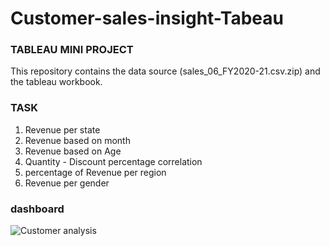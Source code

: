 # Customer-sales-insight-Tabeau
### TABLEAU MINI PROJECT
This repository contains the data source (sales_06_FY2020-21.csv.zip) and the tableau workbook.

### TASK
1. Revenue per state
2. Revenue based on month
3. Revenue based on Age
4. Quantity - Discount percentage correlation
5. percentage of Revenue per region
6. Revenue per gender

### dashboard
![Customer analysis](https://user-images.githubusercontent.com/54888592/166139155-15cd4128-2fd7-467e-82cd-4bb3f35bfe22.png)
